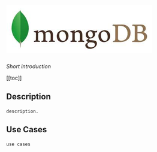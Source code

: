 # ![Alt Text](../.vuepress/public/mongodb.jpeg)

*Short introduction*


[[toc]]

## Description
    description.
## Use Cases
    use cases
